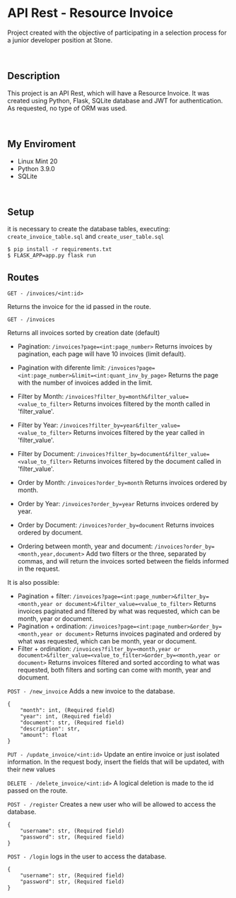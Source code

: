 # API Rest - Resource Invoice
Project created with the objective of participating in a selection process
for a junior developer position at Stone.

&nbsp;

## Description
This project is an API Rest, which will have a Resource Invoice. It was created using Python, Flask,
SQLite database and JWT for authentication. As requested, no type of ORM was used.

&nbsp;

## My Enviroment
- Linux Mint 20
- Python 3.9.0
- SQLite

&nbsp;

## Setup
it is necessary to create the database tables, executing:
`create_invoice_table.sql` and `create_user_table.sql`
```
$ pip install -r requirements.txt
$ FLASK_APP=app.py flask run
```

## Routes

`GET - /invoices/<int:id>`

Returns the invoice for the id passed in the route.

`GET - /invoices`

Returns all invoices sorted by creation date (default)

* Pagination: `/invoices?page=<int:page_number>`
Returns invoices by pagination, each page will have 10 invoices (limit default).

* Pagination with diferente limit: `/invoices?page=<int:page_number>&limit=<int:quant_inv_by_page>`
Returns the page with the number of invoices added in the limit.

* Filter by Month: `/invoices?filter_by=month&filter_value=<value_to_filter>`
Returns invoices filtered by the month called in 'filter_value'.

* Filter by Year: `/invoices?filter_by=year&filter_value=<value_to_filter>`
Returns invoices filtered by the year called in 'filter_value'.

* Filter by Document: `/invoices?filter_by=document&filter_value=<value_to_filter>`
Returns invoices filtered by the document called in 'filter_value'.

* Order by Month: `/invoices?order_by=month` Returns invoices ordered by month.
* Order by Year: `/invoices?order_by=year` Returns invoices ordered by year.
* Order by Document: `/invoices?order_by=document` Returns invoices ordered by document.
* Ordering between month, year and document: `/invoices?order_by=<month,year,document>` Add two filters or the three, separated by commas, and will return the invoices sorted between the fields informed in the request.

It is also possible:
* Pagination + filter: `/invoices?page=<int:page_number>&filter_by=<month,year or document>&filter_value=<value_to_filter>` Returns invoices paginated and filtered by what was requested, which can be month, year or document.
* Pagination + ordination: `/invoices?page=<int:page_number>&order_by=<month,year or document>` Returns invoices paginated and ordered by what was requested, which can be month, year or document.
* Filter + ordination: `/invoices?filter_by=<month,year or document>&filter_value=<value_to_filter>&order_by=<month,year or document>` Returns invoices filtered and sorted according to what was requested, both filters and sorting can come with month, year and document.

`POST - /new_invoice`
Adds a new invoice to the database.
```
{
    "month": int, (Required field)
    "year": int, (Required field)
    "document": str, (Required field)
    "description": str,
    "amount": float
}
```

`PUT - /update_invoice/<int:id>`
Update an entire invoice or just isolated information. In the request body, insert the fields that will be updated, with their new values

`DELETE - /delete_invoice/<int:id>`
A logical deletion is made to the id passed on the route.

`POST - /register`
Creates a new user who will be allowed to access the database.
```
{
    "username": str, (Required field)
    "password": str, (Required field)
}
```

`POST - /login`
logs in the user to access the database.

```
{
    "username": str, (Required field)
    "password": str, (Required field)
}
```